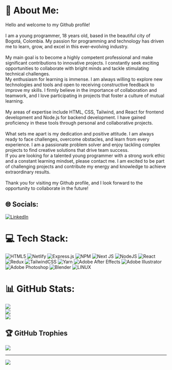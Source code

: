 # 💫 About Me:
Hello and welcome to my Github profile!<br><br>I am a young programmer, 18 years old, based in the beautiful city of Bogotá, Colombia. My passion for programming and technology has driven me to learn, grow, and excel in this ever-evolving industry.<br><br>My main goal is to become a highly competent professional and make significant contributions to innovative projects. I constantly seek exciting opportunities to collaborate with bright minds and tackle stimulating technical challenges.<br>My enthusiasm for learning is immense. I am always willing to explore new technologies and tools and open to receiving constructive feedback to improve my skills. I firmly believe in the importance of collaboration and teamwork, and I love participating in projects that foster a culture of mutual learning.<br><br>My areas of expertise include HTML, CSS, Tailwind, and React for frontend development and Node.js for backend development. I have gained proficiency in these tools through personal and collaborative projects.<br><br>What sets me apart is my dedication and positive attitude. I am always ready to face challenges, overcome obstacles, and learn from every experience. I am a passionate problem solver and enjoy tackling complex projects to find creative solutions that drive team success.<br>If you are looking for a talented young programmer with a strong work ethic and a constant learning mindset, please contact me. I am excited to be part of challenging projects and contribute my energy and knowledge to achieve extraordinary results.<br><br>Thank you for visiting my Github profile, and I look forward to the opportunity to collaborate in the future!


## 🌐 Socials:
[![LinkedIn](https://img.shields.io/badge/LinkedIn-%230077B5.svg?logo=linkedin&logoColor=white)](https://linkedin.com/in/https://www.linkedin.com/in/andres-felipe-pi%C3%B1eros-pabon-0b1524264/) 

# 💻 Tech Stack:
![HTML5](https://img.shields.io/badge/html5-%23E34F26.svg?style=for-the-badge&logo=html5&logoColor=white) ![Netlify](https://img.shields.io/badge/netlify-%23000000.svg?style=for-the-badge&logo=netlify&logoColor=#00C7B7) ![Express.js](https://img.shields.io/badge/express.js-%23404d59.svg?style=for-the-badge&logo=express&logoColor=%2361DAFB) ![NPM](https://img.shields.io/badge/NPM-%23000000.svg?style=for-the-badge&logo=npm&logoColor=white) ![Next JS](https://img.shields.io/badge/Next-black?style=for-the-badge&logo=next.js&logoColor=white) ![NodeJS](https://img.shields.io/badge/node.js-6DA55F?style=for-the-badge&logo=node.js&logoColor=white) ![React](https://img.shields.io/badge/react-%2320232a.svg?style=for-the-badge&logo=react&logoColor=%2361DAFB) ![Redux](https://img.shields.io/badge/redux-%23593d88.svg?style=for-the-badge&logo=redux&logoColor=white) ![TailwindCSS](https://img.shields.io/badge/tailwindcss-%2338B2AC.svg?style=for-the-badge&logo=tailwind-css&logoColor=white) ![Yarn](https://img.shields.io/badge/yarn-%232C8EBB.svg?style=for-the-badge&logo=yarn&logoColor=white) ![Adobe After Effects](https://img.shields.io/badge/Adobe%20After%20Effects-9999FF.svg?style=for-the-badge&logo=Adobe%20After%20Effects&logoColor=white) ![Adobe Illustrator](https://img.shields.io/badge/adobeillustrator-%23FF9A00.svg?style=for-the-badge&logo=adobeillustrator&logoColor=white) ![Adobe Photoshop](https://img.shields.io/badge/adobephotoshop-%2331A8FF.svg?style=for-the-badge&logo=adobephotoshop&logoColor=white) ![Blender](https://img.shields.io/badge/blender-%23F5792A.svg?style=for-the-badge&logo=blender&logoColor=white) ![LINUX](https://img.shields.io/badge/Linux-FCC624?style=for-the-badge&logo=linux&logoColor=black)
# 📊 GitHub Stats:
![](https://github-readme-stats.vercel.app/api?username=AndresPineros29&theme=prussian&hide_border=false&include_all_commits=false&count_private=false)<br/>
![](https://github-readme-streak-stats.herokuapp.com/?user=AndresPineros29&theme=prussian&hide_border=false)<br/>
![](https://github-readme-stats.vercel.app/api/top-langs/?username=AndresPineros29&theme=prussian&hide_border=false&include_all_commits=false&count_private=false&layout=compact)

## 🏆 GitHub Trophies
![](https://github-profile-trophy.vercel.app/?username=AndresPineros29&theme=nord&no-frame=true&no-bg=true&margin-w=4)

---
[![](https://visitcount.itsvg.in/api?id=AndresPineros29&icon=5&color=0)](https://visitcount.itsvg.in)

<!-- Proudly created with GPRM ( https://gprm.itsvg.in ) -->
